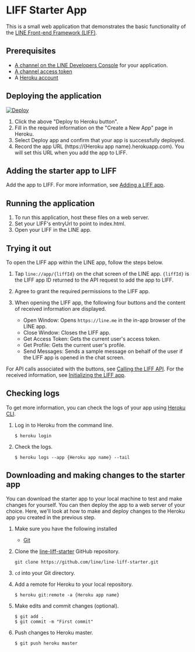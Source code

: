 # LIFF Starter App

This is a small web application that demonstrates the basic functionality of the [LINE Front-end Framework (LIFF)](https://developers.line.me/en/docs/liff/overview/). 

## Prerequisites
* [A channel on the LINE Developers Console](https://developers.line.me/en/docs/liff/getting-started/) for your application.
* [A channel access token](https://developers.line.me/en/docs/liff/getting-started/#preparing-channel-access-token)
* A [Heroku account](https://www.heroku.com)

## Deploying the application

[![Deploy](https://www.herokucdn.com/deploy/button.svg)](https://heroku.com/deploy?template=https://github.com/bktest29/yp)

1. Click the above "Deploy to Heroku button".
2. Fill in the required information on the "Create a New App" page in Heroku.
3. Select Deploy app and confirm that your app is successfully deployed.
4. Record the app URL (https://{Heroku app name}.herokuapp.com). You will set this URL when you add the app to LIFF.

## Adding the starter app to LIFF

Add the app to LIFF. For more information, see [Adding a LIFF app](https://developers.line.me/en/docs/liff/registering-liff-apps/).

## Running the application

1. To run this application, host these files on a web server.
2. Set your LIFF's entryUrl to point to index.html.
3. Open your LIFF in the LINE app.


## Trying it out

To open the LIFF app within the LINE app, follow the steps below.

1. Tap `line://app/{liffId}` on the chat screen of the LINE app. `{liffId}` is the LIFF app ID returned to the API request to add the app to LIFF.

2. Agree to grant the required permissions to the LIFF app.

3. When opening the LIFF app, the following four buttons and the content of received information are displayed.

    - Open Window: Opens `https://line.me` in the in-app browser of the LINE app.
    - Close Window: Closes the LIFF app.
    - Get Access Token: Gets the current user's access token.
    - Get Profile: Gets the current user's profile.
    - Send Messages: Sends a sample message on behalf of the user if the LIFF app is opened in the chat screen.


For API calls associated with the buttons, see [Calling the LIFF API](https://developers.line.me/en/docs/liff/developing-liff-apps#calling-liff-api). For the received information, see [Initializing the LIFF app](https://developers.line.me/en/docs/liff/developing-liff-apps#initializing-liff-app).

## Checking logs

To get more information, you can check the logs of your app using [Heroku CLI][heroku-cli].

1. Log in to Heroku from the command line.

    ```shell
    $ heroku login
    ```

1. Check the logs.

    ```shell
    $ heroku logs --app {Heroku app name} --tail
    ```

## Downloading and making changes to the starter app

You can download the starter app to your local machine to test and make changes for yourself. You can then deploy the app to a web server of your choice. Here, we'll look at how to make and deploy changes to the Heroku app you created in the previous step.

1. Make sure you have the following installed
    - [Git](https://git-scm.com/)

1. Clone the [line-liff-starter](https://github.com/line/line-liff-starter) GitHub repository.

    ```shell
    git clone https://github.com/line/line-liff-starter.git
    ```

1. `cd` into your Git directory.
1. Add a remote for Heroku to your local repository.

    ```shell
    $ heroku git:remote -a {Heroku app name}
    ```

1. Make edits and commit changes (optional).

    ```shell
    $ git add .
    $ git commit -m "First commit"
    ```

1. Push changes to Heroku master.

    ```shell
    $ git push heroku master


[console]: /console/ 
[heroku]: https://www.heroku.com/
[heroku-cli]: https://devcenter.heroku.com/articles/heroku-cli
